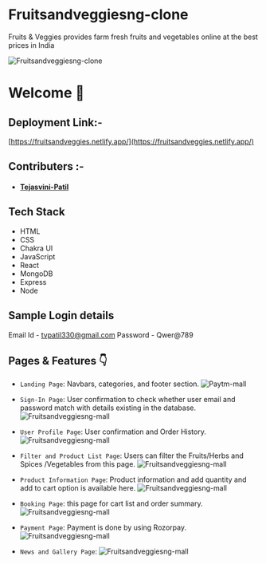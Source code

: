# Fruitsandveggiesng-clone
Fruits &amp; Veggies provides farm fresh fruits and vegetables online at the best prices in India

![ Fruitsandveggiesng-clone](https://i.ibb.co/vqn6YT5/Home-Fruits.png)


# Welcome :wave:

## Deployment Link:-
[https://fruitsandveggies.netlify.app/](https://fruitsandveggies.netlify.app/)

## Contributers :- 
- #### [Tejasvini-Patil](https://www.linkedin.com/in/tejasvini-patil/?trk=public_profile-settings_project_contributor-image&originalSubdomain=in)


## Tech Stack
- HTML
- CSS
- Chakra UI
- JavaScript
- React
- MongoDB
- Express
- Node

## Sample Login details
Email Id - tvpatil330@gmail.com
Password - Qwer@789

## Pages & Features :point_down:

- `Landing Page`: Navbars, categories, and footer section.
![Paytm-mall](https://i.ibb.co/RhbTGw7/landing-page2.png)

- `Sign-In Page`: User confirmation to check whether user email and password match with details existing in the database.
![Fruitsandveggiesng-mall](https://i.ibb.co/VYf2XjR/fruitsignup.png)


- `User Profile Page`: User confirmation and Order History.
![Fruitsandveggiesng-mall](https://i.ibb.co/rmbJgky/userprofile.png)


- `Filter and Product List Page`: Users can filter the Fruits/Herbs and Spices /Vegetables from this page.
![Fruitsandveggiesng-mall](https://i.ibb.co/rwkXQyB/fruitproduct.png)



- `Product Information Page`: Product information and add quantity and add to cart option is available here.
![Fruitsandveggiesng-mall](https://i.ibb.co/C66wsg1/single-fruit-page.png)


- `Booking Page`: this page for cart list and order summary.
![Fruitsandveggiesng-mall](https://i.ibb.co/KVJ4Yv2/cart-page.png)


- `Payment Page`: Payment is done by using Rozorpay.
![Fruitsandveggiesng-mall](https://i.ibb.co/4gsh3Kr/Rozorpay.png)
 
 
- `News and Gallery Page`: 
![Fruitsandveggiesng-mall](https://i.ibb.co/2kBLyRC/news.png)


